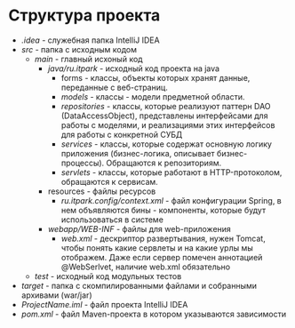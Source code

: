 # Структура проекта

* *.idea* - служебная папка IntelliJ IDEA
* *src* - папка с исходным кодом
	* *main* - главный исхоный код
		* *java/ru.itpark* - исходный код проекта на java
			* forms - классы, объекты которых хранят данные, переданные с веб-страниц.
			* *models* - классы - модели предметной области.
			* *repositories* - классы, которые реализуют паттерн DAO (DataAccessObject), представлены интерфейсами для работы с моделями, и реализациями этих интерфейсов для работы с конкретной СУБД
			* *services* - классы, которые содержат основную логику приложения (бизнес-логика, описывает бизнес-процессы). Обращаются к репозиториям.
			* *servlets* - классы, которые работают в HTTP-протоколом, обращаются к сервисам.
		* resources - файлы ресурсов
			* *ru.itpark.config/context.xml* - файл конфигурации Spring, в нем объявляются бины - компоненты, которые будут использоваться в системе
		* *webapp/WEB-INF* - файлы для web-приложения
			* *web.xml* - дескриптор развертывания, нужен Tomcat, чтобы понять какие сервлеты и на какие урлы мы отображем. Даже если сервер помечен аннотацией @WebSerlvet, наличие web.xml обязательно
	* *test* - исходный код модульных тестов
* *target* - папка с скомпилированными файлами и собранными архивами (war/jar)
* *ProjectName.iml* - файл проекта IntelliJ IDEA
* *pom.xml* - файл Maven-проекта в котором указываются зависимости